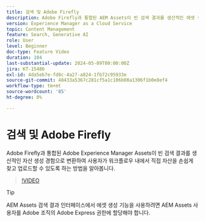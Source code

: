 ```yaml
---
title: 검색 및 Adobe Firefly
description: Adobe Firefly과 통합된 AEM Assets이 빈 검색 결과를 생산적인 에셋 생성 경험으로 변환하는 방법에 대해 알아봅니다.
version: Experience Manager as a Cloud Service
topic: Content Management
feature: Search, Generative AI
role: User
level: Beginner
doc-type: Feature Video
duration: 104
last-substantial-update: 2024-05-09T00:00:00Z
jira: KT-15486
exl-id: 4da5eb7e-fd8c-4a27-a824-1fb72c95933e
source-git-commit: 48433a5367c281cf5a1c106b08a1306f1b0e8ef4
workflow-type: tm+mt
source-wordcount: '85'
ht-degree: 0%

---
```


# 검색 및 Adobe Firefly

Adobe Firefly과 통합된 Adobe Experience Manager Assets이 빈 검색 결과를 생산적인 자산 생성 경험으로 변환하여 사용자가 워크플로우 내에서 직접 자산을 손쉽게 찾고 업로드할 수 있도록 하는 방법을 알아봅니다.

>[!VIDEO](https://video.tv.adobe.com/v/3429070/?learn=on)


>[!TIP]
>
> AEM Assets 검색 결과 인터페이스에서 에셋 생성 기능을 사용하려면 AEM Assets 사용자를 Adobe 조직의 Adobe Express 권한에 할당해야 합니다.
